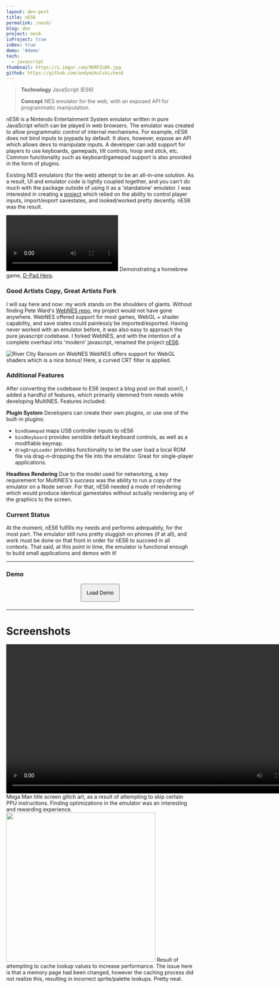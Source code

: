 ```yaml
---
layout: dev-post
title: nES6
permalink: /nes6/
blog: dev
project: nes6
isProject: true
inDev: true
demo: '#demo'
tech:
  - javascript
thumbnail: https://i.imgur.com/9bRFZuDh.jpg
github: https://github.com/andymikulski/nes6
---
```


<!-- >**Development time (to date)** ~50 hours -->

>**Technology** JavaScript (ES6)
>
>**Concept** NES emulator for the web, with an exposed API for programmatic manipulation.

nES6 is a Nintendo Entertainment System emulator written in pure JavaScript which can be played in web browsers. The emulator was created to allow programmatic control of internal mechanisms. For example, nES6 does not bind inputs to joypads by default. It _does_, however, expose an API which allows devs to manipulate inputs. A developer can add support for players to use keyboards, gamepads, tilt controls, hoop and stick, etc. Common functionality such as keyboard/gamepad support is also provided in the form of plugins.

Existing NES emulators (for the web) attempt to be an all-in-one solution. As a result, UI and emulator code is tightly coupled together, and you can't do much with the package outside of using it as a 'standalone' emulator. I was interested in creating a [project](/multines) which relied on the ability to control player inputs, import/export savestates, and looked/worked pretty decently. nES6 was the result.

<video src="https://i.imgur.com/9pxJUI3.mp4" loop controls></video>
<label>Demonstrating a homebrew game, <a href="https://www.dpadhero.com" target="_blank">D-Pad Hero</a>.</label>

### Good Artists Copy, Great Artists Fork

I will say here and now: my work stands on the shoulders of giants. Without finding Pete Ward's [WebNES repo](https://github.com/peteward44/webnes), my project would not have gone anywhere. WebNES offered support for most games, WebGL + shader capability, and save states could painlessly be imported/exported. Having never worked with an emulator before, it was also easy to approach the pure javascript codebase. I forked WebNES, and with the intention of a complete overhaul into 'modern' javascript, renamed the project [nES6](https://github.com/andymikulski/nES6/).

<img src="https://imgur.com/NY8MPU7.png" style="max-height: 500px" title="River City Ransom on WebNES" />
<label>WebNES offers support for WebGL shaders which is a nice bonus! Here, a curved CRT filter is applied.</label>

### Additional Features

After converting the codebase to ES6 (expect a blog post on that soon!), I added a handful of features, which primarily stemmed from needs while developing MultiNES. Features included:

**Plugin System**
Developers can create their own plugins, or use one of the built-in plugins:
 - `bindGamepad` maps USB controller inputs to nES6
 - `bindKeyboard` provides sensible default keyboard controls, as well as a modifiable keymap.
 - `dragDropLoader` provides functionality to let the user load a local ROM file via drag-n-dropping the file into the emulator. Great for single-player applications.

**Headless Rendering**
Due to the model used for networking, a key requirement for MultiNES's success was the ability to run a copy of the emulator on a Node server. For that, nES6 needed a mode of rendering which would produce identical gamestates without actually rendering any of the graphics to the screen.

### Current Status

At the moment, nES6 fulfills my needs and performs adequately, for the most part. The emulator still runs pretty sluggish on phones (if at all), and work must be done on that front in order for nES6 to succeed in all contexts. That said, at this point in time, the emulator is functional enough to build small applications and demos with it!


---

### Demo

<div><button style="margin: 0 auto 1.5em; display: block; padding: 1em; font-size: 1em" id="load-demo">Load Demo</button></div>
<script>
const button = document.querySelector('#load-demo');
button.addEventListener('click', function(){
	button.parentNode.innerHTML = `
	<iframe src="/assets/nes6"></iframe>
	<label style="width: 400px">
		<span>Alter Ego, a popular homebrew NES game. <br /></span>
		<span style="text-align: center; float: left">Arrows = D-Pad<br />Z = B button<br />X = A button</span>
		<span style="text-align: center; float: right">ENTER = Start button<br />SHIFT = Select button</span>
	</label>
	`;
});
</script>

---
# Screenshots

<div class="screenshots">
	<div>
		<video height="400" src="https://i.imgur.com/sITDVfI.mp4" loop controls></video>
		<label>Mega Man title screen glitch art, as a result of attempting to skip certain PPU instructions. Finding optimizations in the emulator was an interesting and rewarding experience.</label>
	</div>
	<div>
		<img style="height: 400px; width: auto; margin: 0 auto;" src="https://i.imgur.com/2CEXB1E.jpg" />
		<label>Result of attempting to cache lookup values to increase performance. The issue here is that a memory page had been changed, however the caching process did not realize this, resulting in incorrect sprite/palette lookups. Pretty neat.</label>
	</div>
</div>


